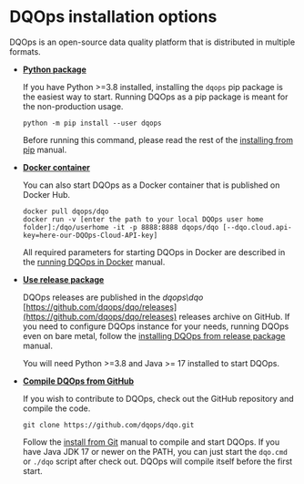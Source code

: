 # DQOps installation options
DQOps is an open-source data quality platform that is distributed in multiple formats.

-  **[Python package](install-dqops-using-pip)**
   
    If you have Python >=3.8 installed, installing the `dqops` pip package is the easiest way to start.
    Running DQOps as a pip package is meant for the non-production usage.

    ```
    python -m pip install --user dqops
    ```

    Before running this command, please read the rest of the [installing from pip](install-dqops-using-pip) manual.


-  **[Docker container](run-dqops-as-docker-container)**

    You can also start DQOps as a Docker container that is published on Docker Hub.

    ```
    docker pull dqops/dqo
    docker run -v [enter the path to your local DQOps user home folder]:/dqo/userhome -it -p 8888:8888 dqops/dqo [--dqo.cloud.api-key=here-our-DQOps-Cloud-API-key]
    ```

    All required parameters for starting DQOps in Docker are described in the [running DQOps in Docker](run-dqops-as-docker-container) manual.


-  **[Use release package](./install-dqops-from-release-package.md)**

    DQOps releases are published in the *dqops\dqo* [https://github.com/dqops/dqo/releases](https://github.com/dqops/dqo/releases) releases archive on GitHub.
    If you need to configure DQOps instance for your needs, running DQOps even on bare metal, follow the
    [installing DQOps from release package](install-dqops-from-release-package) manual.

    You will need Python >=3.8 and Java >= 17 installed to start DQOps.


-  **[Compile DQOps from GitHub](./install-dqops-from-git.md)**

    If you wish to contribute to DQOps, check out the GitHub repository and compile the code.

    ```
    git clone https://github.com/dqops/dqo.git
    ```
   
    Follow the [install from Git](install-dqops-from-git) manual to compile and start DQOps. If you have Java JDK 17
    or newer on the PATH, you can just start the `dqo.cmd` or `./dqo` script after check out. DQOps will compile itself
    before the first start.
